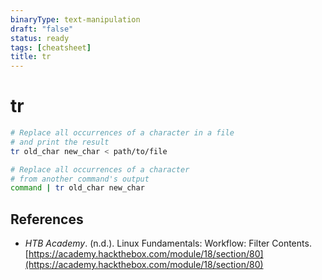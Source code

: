```yaml
---
binaryType: text-manipulation
draft: "false"
status: ready
tags: [cheatsheet]
title: tr
---
```


# tr

```Bash
# Replace all occurrences of a character in a file
# and print the result
tr old_char new_char < path/to/file

# Replace all occurrences of a character
# from another command's output
command | tr old_char new_char
```

## References

- _HTB Academy_. (n.d.). <span class="reference-title">Linux Fundamentals: Workflow: Filter Contents</span>. [https://academy.hackthebox.com/module/18/section/80](https://academy.hackthebox.com/module/18/section/80)

